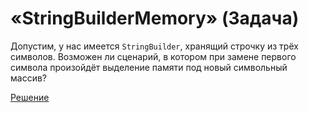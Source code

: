 # «StringBuilderMemory» (Задача)
Допустим, у нас имеется `StringBuilder`, хранящий строчку из трёх символов. Возможен ли сценарий, в котором при замене первого символа произойдёт выделение памяти под новый символьный массив?

[Решение](./StringBuilderMemory-A.md)
